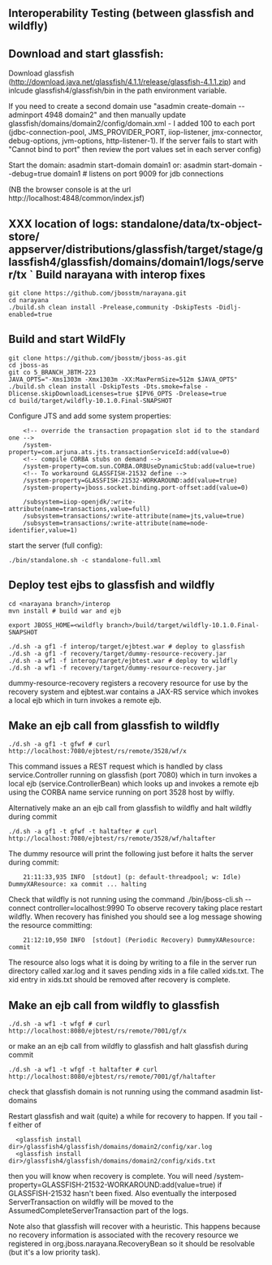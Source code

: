 Interoperability Testing (between glassfish and wildfly)
------------------------

Download and start glassfish:
----------------------------

Download glassfish (http://download.java.net/glassfish/4.1.1/release/glassfish-4.1.1.zip) and inlcude glassfish4/glassfish/bin in the path environment variable.

If you need to create a second domain use "asadmin create-domain --adminport 4948 domain2" and then manually
update glassfish/domains/domain2/config/domain.xml - I added 100 to each port
(jdbc-connection-pool, JMS_PROVIDER_PORT, iiop-listener, jmx-connector, debug-options, jvm-options, http-listener-1). If the server fails to start with "Cannot bind to port" then review the port values set in each server config)

Start the domain: asadmin start-domain domain1
or: asadmin start-domain --debug=true domain1 # listens on port 9009 for jdb connections

(NB the browser console is at the url http://localhost:4848/common/index.jsf)

XXX location of logs:
  standalone/data/tx-object-store/
  appserver/distributions/glassfish/target/stage/glassfish4/glassfish/domains/domain1/logs/server/tx
`
Build narayana with interop fixes
----------------------------

```
git clone https://github.com/jbosstm/narayana.git
cd narayana
./build.sh clean install -Prelease,community -DskipTests -Didlj-enabled=true
```

Build and start WildFly
----------------------------

```
git clone https://github.com/jbosstm/jboss-as.git
cd jboss-as
git co 5_BRANCH_JBTM-223
JAVA_OPTS="-Xms1303m -Xmx1303m -XX:MaxPermSize=512m $JAVA_OPTS" ./build.sh clean install -DskipTests -Dts.smoke=false -Dlicense.skipDownloadLicenses=true $IPV6_OPTS -Drelease=true
cd build/target/wildfly-10.1.0.Final-SNAPSHOT
```

Configure JTS and add some system properties:

```
    <!-- override the transaction propagation slot id to the standard one -->
    /system-property=com.arjuna.ats.jts.transactionServiceId:add(value=0)
    <!-- compile CORBA stubs on demand -->
    /system-property=com.sun.CORBA.ORBUseDynamicStub:add(value=true)
    <!-- To workaround GLASSFISH-21532 define -->
    /system-property=GLASSFISH-21532-WORKAROUND:add(value=true)
    /system-property=jboss.socket.binding.port-offset:add(value=0)

    /subsystem=iiop-openjdk/:write-attribute(name=transactions,value=full)
    /subsystem=transactions/:write-attribute(name=jts,value=true) 
    /subsystem=transactions/:write-attribute(name=node-identifier,value=1)
```

start the server (full config):

```
./bin/standalone.sh -c standalone-full.xml
```

Deploy test ejbs to glassfish and wildfly
----------------------------

```
cd <narayana branch>/interop
mvn install # build war and ejb
```

```
export JBOSS_HOME=<wildfly branch>/build/target/wildfly-10.1.0.Final-SNAPSHOT
```

```
./d.sh -a gf1 -f interop/target/ejbtest.war # deploy to glassfish
./d.sh -a gf1 -f recovery/target/dummy-resource-recovery.jar
./d.sh -a wf1 -f interop/target/ejbtest.war # deploy to wildfly
./d.sh -a wf1 -f recovery/target/dummy-resource-recovery.jar
```

dummy-resource-recovery registers a recovery resource for use by the recovery system and
ejbtest.war contains a JAX-RS service which invokes a local ejb which in turn invokes a remote ejb.

Make an ejb call from glassfish to wildfly 
----------------------------

```
./d.sh -a gf1 -t gfwf # curl http://localhost:7080/ejbtest/rs/remote/3528/wf/x 
```

This command issues a REST request which is handled by class service.Controller running on glassfish
(port 7080) which in turn invokes a local ejb (service.ControllerBean) which looks up and invokes a remote ejb
using the CORBA name service running on port 3528 host by wilfly.

Alternatively make an an ejb call from glassfish to wildfly and halt wildfly during commit

```
./d.sh -a gf1 -t gfwf -t haltafter # curl http://localhost:7080/ejbtest/rs/remote/3528/wf/haltafter
```

The dummy resource will print the following just before it halts the server during commit:

```
    21:11:33,935 INFO  [stdout] (p: default-threadpool; w: Idle) DummyXAResource: xa commit ... halting
```

Check that wildfly is not running using the command ./bin/jboss-cli.sh --connect controller=localhost:9990
To observe recovery taking place restart wildfly. When recovery has finished you should see a log message
showing the resource committing:

```
    21:12:10,950 INFO  [stdout] (Periodic Recovery) DummyXAResource: commit
```

The resource also logs what it is doing by writing to a file in the server run directory called xar.log 
and it saves pending xids in a file called xids.txt. The xid entry in xids.txt should be removed after
recovery is complete.

Make an ejb call from wildfly to glassfish
----------------------------

```
./d.sh -a wf1 -t wfgf # curl http://localhost:8080/ejbtest/rs/remote/7001/gf/x
```

or make an an ejb call from wildfly to glassfish and halt glassfish during commit

```
./d.sh -a wf1 -t wfgf -t haltafter # curl http://localhost:8080/ejbtest/rs/remote/7001/gf/haltafter
```

check that glassfish domain is not running using the command asadmin list-domains

Restart glassfish and wait (quite) a while for recovery to happen. If you tail -f either of

```
  <glassfish install dir>/glassfish4/glassfish/domains/domain2/config/xar.log
  <glassfish install dir>/glassfish4/glassfish/domains/domain2/config/xids.txt
```

then you will know when recovery is complete. You will need /system-property=GLASSFISH-21532-WORKAROUND:add(value=true) if GLASSFISH-21532 hasn't been fixed. Also eventually the interposed ServerTransaction on wildfly
will be moved to the AssumedCompleteServerTransaction part of the logs.

Note also that glassfish will recover with a heuristic. This happens because no recovery information is
associated with the recovery resource we registered in org.jboss.narayana.RecoveryBean so it should be
resolvable (but it's a low priority task).


